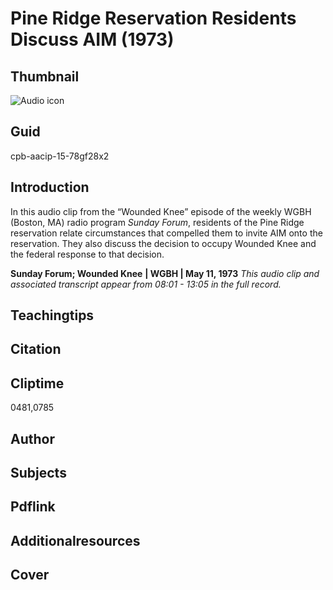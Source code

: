 # Pine Ridge Reservation Residents Discuss AIM (1973)

## Thumbnail

![Audio icon](https://s3.amazonaws.com/americanarchive.org/primary_source_sets/audio-digitized.jpg "Audio icon")

## Guid
cpb-aacip-15-78gf28x2

## Introduction

In this audio clip from the “Wounded Knee” episode of the weekly WGBH (Boston, MA) radio program *Sunday Forum*, residents of the Pine Ridge reservation relate circumstances that compelled them to invite AIM onto the reservation. They also discuss the decision to occupy Wounded Knee and the federal response to that decision.

<b>Sunday Forum; Wounded Knee</b>
<b>| WGBH | May 11, 1973</b>
<i>This audio clip and associated transcript appear from 08:01 - 13:05 in the full record.</i>

## Teachingtips

## Citation

## Cliptime

0481,0785

## Author
## Subjects
## Pdflink
## Additionalresources
## Cover
